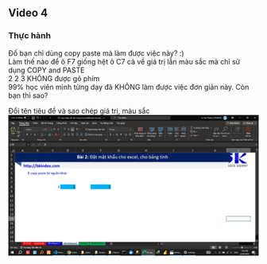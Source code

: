## Video 4

<!-- ### Hướng dẫn -->
<!-- - Sao chép thông thường -->
<!-- Sao chép thông thường cột thành tiền -->
<!-- ![alt text](image.png) -->
<!-- - Sao chép   theo seri		 -->
<!-- Sao chép   theo seri	số thứ tự  -->
<!-- ![alt text](image-2.png) -->
<!--  -->
<!-- copy paste công thức		 -->
<!-- copy paste định dạng		 -->
<!--  -->
<!-- copy paste giá trị		 -->
<!--  -->
<!-- copy paste ngang->dọc		 -->
<!--  -->
<!-- copy paste dạng ảnh		 -->
<!--  -->
<!-- copy paste từ nguồn khác		 -->

<!-- Trong video này, Bạn sẽ học Excel với các thao tác:
- Sao chép công thức (copy paste formular excel)
- Sao chép định dạng (copy paste format excel)
- Sao chép giá trị (copy paste value excel)
- Xoay bảng sử dụng sao chép (transpose excel)
- Sao chép dữ liệu bảng thành dạng ảnh (copy paste table as picture)
- Sao chép dữ liệu từ nguồn khác *VD:web) vào Excel (copy from other sources to excel)
- paste special in excel
- copy trong excel
- paste trong excel
-  copy and paste in excel
- cách copy trong excel
- paste trong excel chỉ ra định dạng text -->

### Thực hành


Đố bạn chỉ dùng copy paste mà làm được việc này? :)													
Làm thế nào để ô F7 giống hệt ô C7 cả về giá trị lẫn màu sắc mà chỉ sử dụng COPY and PASTE													
2	2			3		KHÔNG được gõ phím							
						99% học viên mình từng dạy đã KHÔNG làm được việc đơn giản này. Còn bạn thì sao?							
													
													

                                                    
Đổi tên tiêu đề và sao chép giá trị, màu sắc
![alt text](Video4/image-3.png)